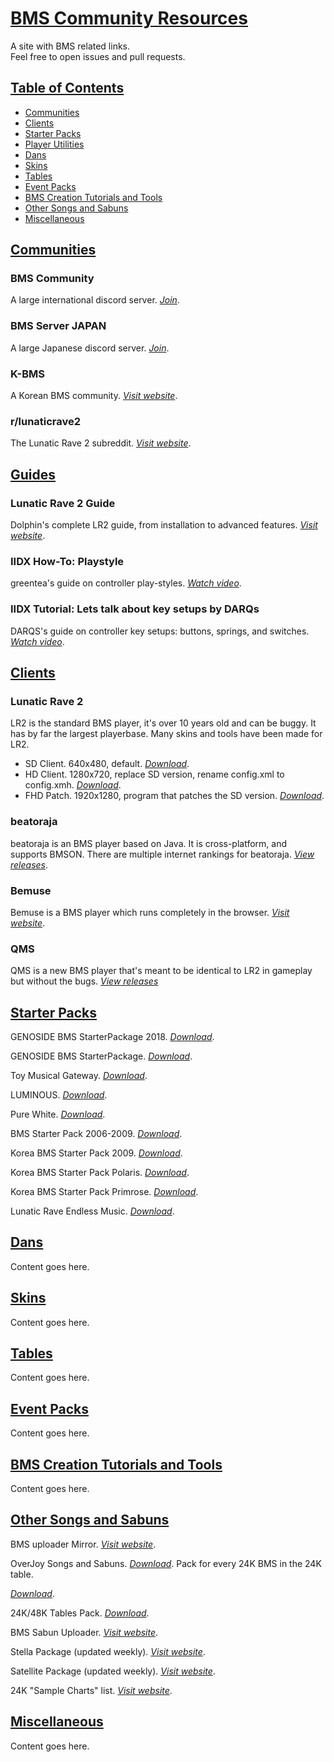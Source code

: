 # [BMS Community Resources](#bms-community-resources)

A site with BMS related links.
<br>
Feel free to open issues and pull requests.

## [Table of Contents](#table-of-contents)

* [Communities](#communities)
* [Clients](#clients)
* [Starter Packs](#starter-packs)
* [Player Utilities](#player-utilities)
* [Dans](#dans)
* [Skins](#skins)
* [Tables](#tables)
* [Event Packs](#event-packs)
* [BMS Creation Tutorials and Tools](#bms-creation-tutorials-and-tools)
* [Other Songs and Sabuns](#other-songs-and-sabuns)
* [Miscellaneous](#miscellaneous)

## [Communities](#communities)

### BMS Community

A large international discord server.
[*Join*](https://discord.gg/Q4vKF8T).

### BMS Server JAPAN

A large Japanese discord server.
[*Join*](https://discord.gg/DvxHfEa).

### K-BMS

A Korean BMS community.
[*Visit website*](https://k-bms.com/).

### r/lunaticrave2

The Lunatic Rave 2 subreddit.
[*Visit website*](https://www.reddit.com/r/lunaticrave2/).

## [Guides](#guides)

### Lunatic Rave 2 Guide

Dolphin's complete LR2 guide, from installation to advanced features.
[*Visit website*](http://news.keysounds.net/lr2guide).

### IIDX How-To: Playstyle

greentea's guide on controller play-styles.
[*Watch video*](https://www.youtube.com/watch?v=yRnYOdsgdIY).

### IIDX Tutorial: Lets talk about key setups by DARQs

DARQS's guide on controller key setups: buttons, springs, and switches.
[*Watch video*](https://www.youtube.com/watch?v=SyTYiEhMYG4).

## [Clients](#clients)

### Lunatic Rave 2

LR2 is the standard BMS player, it's over 10 years old and can be buggy. It has by far the largest playerbase. Many skins and tools have been made for LR2.

* SD Client. 640x480, default.
[*Download*](https://drive.google.com/file/d/1HODmutLTJLyjnZ9AuDzC8PkGUnbL6dxD/view).
* HD Client. 1280x720, replace SD version, rename config.xml to config.xmh.
[*Download*](https://drive.google.com/file/d/1HODmutLTJLyjnZ9AuDzC8PkGUnbL6dxD/view).
* FHD Patch. 1920x1280, program that patches the SD version.
[*Download*](https://drive.google.com/file/d/12wDpQu-z65e1hiXYy4tt8Ep76_QscXPI/view).

### beatoraja

beatoraja is an BMS player based on Java. It is cross-platform, and supports BMSON. There are multiple internet rankings for beatoraja.
[*View releases*](https://github.com/exch-bms2/beatoraja/releases).

### Bemuse

Bemuse is a BMS player which runs completely in the browser.
[*Visit website*](https://bemuse.ninja/).

### QMS

QMS is a new BMS player that's meant to be identical to LR2 in gameplay but without the bugs.
[*View releases*](https://misoshiru-cpp.jimdo.com/download/)

## [Starter Packs](#starter-packs)

GENOSIDE BMS StarterPackage 2018.
[*Download*](http://nekokan.dyndns.info/~lobsak/genocide/grade.html).
 
GENOSIDE BMS StarterPackage.
[*Download*](http://nekokan.dyndns.info/~lobsak/genoside/).
 
Toy Musical Gateway.
[*Download*](http://toymusical.net/).
 
LUMINOUS.
[*Download*](http://l-bms.space/1st/).
 
Pure White.
[*Download*](http://l-bms.space/2nd/).
 
BMS Starter Pack 2006-2009.
[*Download*](http://www.yamajet.com/bmssp/guide.html).
 
Korea BMS Starter Pack 2009.
[*Download*](http://musicgamelab.com:88/KBSP2009.exe).
 
Korea BMS Starter Pack Polaris.
[*Download*](https://k-bms.com/starter/polaris.jsp).
 
Korea BMS Starter Pack Primrose.
[*Download*](https://k-bms.com/primrose/).
 
Lunatic Rave Endless Music.
[*Download*](http://www.is-m.jp/lrem/download.html).

## [Dans](#dans)

Content goes here.

## [Skins](#skins)

Content goes here.

## [Tables](#tables)

Content goes here.

## [Event Packs](#event-packs)

Content goes here.

## [BMS Creation Tutorials and Tools](#bms-creation-tutorials-and-tools)

Content goes here.

## [Other Songs and Sabuns](#other-songs-and-sabuns)

BMS uploader Mirror.
[*Visit website*](http://www.ribbit.xyz/bms/mirror/).

OverJoy Songs and Sabuns.
[*Download*](https://onedrive.live.com/?id=40805CD20B6241C6%211913&cid=40805CD20B6241C6).
Pack for every 24K BMS in the 24K table.

[*Download*](https://drive.google.com/file/d/1HoLuCcZ6gzxjofM8Rw-INQxp0EhE1oFY/view).

24K/48K Tables Pack.
[*Download*](https://www.dropbox.com/s/b5iyzzaq5lq4yfk/24keys.7z?dl=0).

BMS Sabun Uploader.
[*Visit website*](http://gnqg.rosx.net/upload/).

Stella Package (updated weekly).
[*Visit website*](https://pastebin.com/9GfkuLWM).

Satellite Package (updated weekly).
[*Visit website*](https://pastebin.com/L2fcu8MR).

24K "Sample Charts" list.
[*Visit website*](https://docs.google.com/spreadsheets/d/1p4ksJmFty2l1zyJUmt24Ka2G89D7NdjFMA06QevTNv8/edit#gid=414122430).

## [Miscellaneous](#miscellaneous)

Content goes here.
